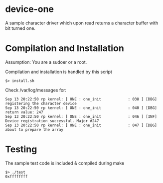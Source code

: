 device-one
==========

A sample character driver which upon read returns a character buffer with bit turned one.


Compilation and Installation
===========================

Assumption: You are a sudoer or a root.

Compilation and installation is handled by this script

    $> install.sh

Check /var/log/messages for:

    Sep 13 20:22:50 rp kernel: [ ONE : one_init            : 038 ] [DBG] registering the character device
    Sep 13 20:22:50 rp kernel: [ ONE : one_init            : 040 ] [DBG] return value: 247
    Sep 13 20:22:50 rp kernel: [ ONE : one_init            : 046 ] [INF] Device registration successful. Major #247
    Sep 13 20:22:50 rp kernel: [ ONE : one_init            : 047 ] [DBG] about to prepare the array


Testing
=======

The sample test code is included & compiled during make

    $> ./test
    0xffffffff
